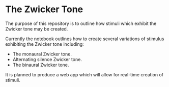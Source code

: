 # The Zwicker Tone
The purpose of this repository is to outline how stimuli which exhibit the Zwicker tone may be created. 

Currently the notebook outlines how to create several variations of stimulus exhibiting the Zwicker tone including:
- The monaural Zwicker tone.
- Alternating silence Zwicker tone.
- The binaural Zwicker tone.

It is planned to produce a web app which will allow for real-time creation of stimuli.
